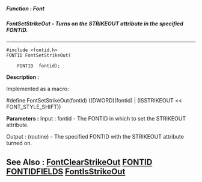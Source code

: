 ##### Function : Font
##### FontSetStrikeOut - Turns on the STRIKEOUT attribute in the specified FONTID.
---
```
#include <fontid.h>
FONTID FontSetStrikeOut(

	FONTID  fontid);
```
**Description :**

Implemented as a macro:

#define FontSetStrikeOut(fontid) ((DWORD)(fontid) | (ISSTRIKEOUT << 
FONT_STYLE_SHIFT))

**Parameters :**
Input :
fontid  -  The FONTID in which to set the STRIKEOUT attribute.

Output :
(routine)  -  The specified FONTID with the STRIKEOUT attribute turned on.



**See Also :**
[FontClearStrikeOut](/reference/Func/FontClearStrikeOut)
[FONTID](/reference/Data/FONTID)
[FONTIDFIELDS](/reference/Data/FONTIDFIELDS)
[FontIsStrikeOut](/reference/Func/FontIsStrikeOut)
---

